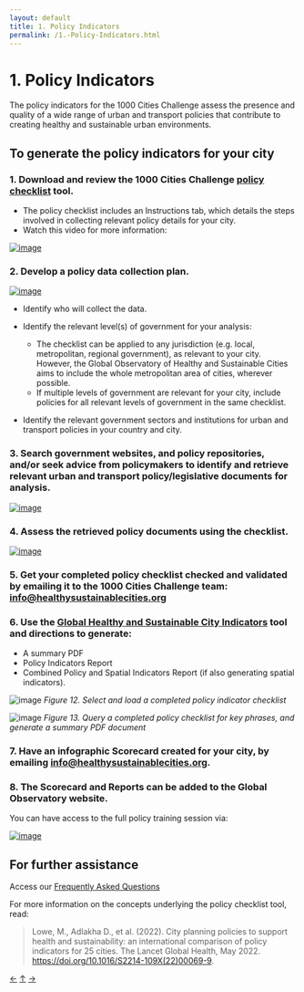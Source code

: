 ```yaml
---
layout: default
title: 1. Policy Indicators
permalink: /1.-Policy-Indicators.html
---
```


# 1. Policy Indicators

The policy indicators for the 1000 Cities Challenge assess the presence and quality of a wide range of urban and transport policies that contribute to creating healthy and sustainable urban environments.     

## To generate the policy indicators for your city
### 1. Download and review the 1000 Cities Challenge [policy checklist](https://github.com/healthysustainablecities/global-indicators/raw/refs/heads/main/process/data/policy_review/gohsc-policy-indicator-checklist.xlsx) tool. 

- The policy checklist includes an Instructions tab, which details the steps involved in collecting relevant policy details for your city.     
- Watch this video for more information:

[![image](https://github.com/user-attachments/assets/0bbd0214-cff8-42ae-9e02-6f11c7fe77c4)](https://www.youtube.com/watch?v=6AxWXu543nc&t=3s)

### 2. Develop a policy data collection plan.   

[![image](https://github.com/user-attachments/assets/1d80055e-e72e-4b4f-a65e-ea6296d3d8ed)](https://www.youtube.com/watch?v=gswuhnSoOvs&t=1309s)

- Identify who will collect the data.
- Identify the relevant level(s) of government for your analysis:   
    - The checklist can be applied to any jurisdiction (e.g. local, metropolitan, regional government), as relevant to your city. However, the Global Observatory of Healthy and Sustainable Cities aims to include the whole metropolitan area of cities, wherever possible.   
    - If multiple levels of government are relevant for your city, include policies for all relevant levels of government in the same checklist.  

- Identify the relevant government sectors and institutions for urban and transport policies in your country and city.    

### 3. Search government websites, and policy repositories, and/or seek advice from policymakers to identify and retrieve relevant urban and transport policy/legislative documents for analysis.    

[![image](https://github.com/user-attachments/assets/bd12ab75-704f-48ac-9397-4e4f21037dc2)](https://www.youtube.com/watch?v=Zz59fhkjk5s&t=37s)   

### 4. Assess the retrieved policy documents using the checklist.      

[![image](https://github.com/user-attachments/assets/92aa64df-d6de-4b97-8b96-4ea321f9bb73)](https://www.youtube.com/watch?v=0e-vLdmrutQ&t=1683s)   

### 5. Get your completed policy checklist checked and validated by emailing it to the 1000 Cities Challenge team: [info@healthysustainablecities.org](mailto:info@healthysustainablecities.org)

### 6. Use the [Global Healthy and Sustainable City Indicators](./2.-Spatial-indicators-and-reporting-software) tool and directions to generate:

- A summary PDF
- Policy Indicators Report
- Combined Policy and Spatial Indicators Report (if also generating spatial indicators).   
   
![image](https://github.com/user-attachments/assets/452db7b0-6e9b-4803-a0e0-dc872a6a579e)
*Figure 12. Select and load a completed policy indicator checklist*

![image](https://github.com/user-attachments/assets/233ced02-d33e-4406-a1bd-6e840bd84cb5) 
*Figure 13. Query a completed policy checklist for key phrases, and generate a summary PDF document*     

### 7. Have an infographic Scorecard created for your city, by emailing [info@healthysustainablecities.org](mailto:info@healthysustainablecities.org).

### 8. The Scorecard and Reports can be added to the Global Observatory website.   

You can have access to the full policy training session via:      

[![image](https://github.com/user-attachments/assets/15d01c5e-9b21-4eda-84b0-07a7887cc765)](https://www.youtube.com/watch?v=7DlxwsxgkzU&list=PLbW2Rd0iCbPgYbkpTSzM5ddBQVfuSy04F&index=1)


## For further assistance

Access our [Frequently Asked Questions](./9.-Frequently-Asked-Questions-(FAQ))

For more information on the concepts underlying the policy checklist tool, read:
> Lowe, M., Adlakha D., et al. (2022). City planning policies to support health and sustainability: an international comparison of policy indicators for 25 cities. The Lancet Global Health, May 2022. https://doi.org/10.1016/S2214-109X(22)00069-9.

[&larr;](./) [&uarr;]() [&rarr;](./2.-Spatial-indicators-and-reporting-software)